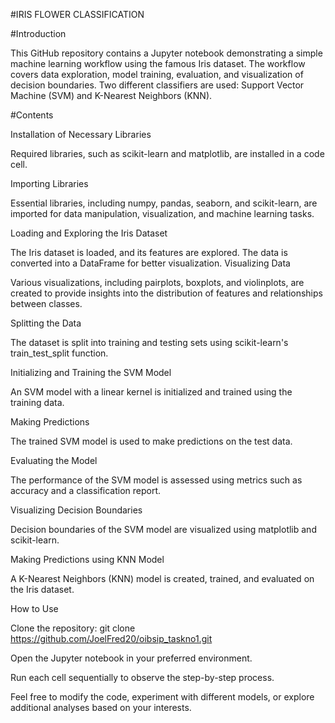 #IRIS FLOWER CLASSIFICATION


#Introduction

This GitHub repository contains a Jupyter notebook demonstrating a simple machine learning workflow using the famous Iris dataset. The workflow covers data exploration, model training, evaluation, and visualization of decision boundaries. Two different classifiers are used: Support Vector Machine (SVM) and K-Nearest Neighbors (KNN).

#Contents

Installation of Necessary Libraries

Required libraries, such as scikit-learn and matplotlib, are installed in a code cell.

Importing Libraries

Essential libraries, including numpy, pandas, seaborn, and scikit-learn, are imported for data manipulation, visualization, and machine learning tasks.

Loading and Exploring the Iris Dataset

The Iris dataset is loaded, and its features are explored. The data is converted into a DataFrame for better visualization.
Visualizing Data

Various visualizations, including pairplots, boxplots, and violinplots, are created to provide insights into the distribution of features and relationships between classes.

Splitting the Data

The dataset is split into training and testing sets using scikit-learn's train_test_split function.

Initializing and Training the SVM Model

An SVM model with a linear kernel is initialized and trained using the training data.

Making Predictions

The trained SVM model is used to make predictions on the test data.

Evaluating the Model

The performance of the SVM model is assessed using metrics such as accuracy and a classification report.

Visualizing Decision Boundaries

Decision boundaries of the SVM model are visualized using matplotlib and scikit-learn.

Making Predictions using KNN Model

A K-Nearest Neighbors (KNN) model is created, trained, and evaluated on the Iris dataset.

How to Use

Clone the repository: git clone https://github.com/JoelFred20/oibsip_taskno1.git

Open the Jupyter notebook in your preferred environment.

Run each cell sequentially to observe the step-by-step process.

Feel free to modify the code, experiment with different models, or explore additional analyses based on your interests.
